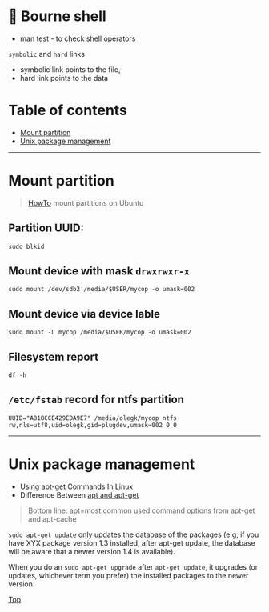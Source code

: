 # :penguin: Bourne shell

- man test - to check shell operators

`symbolic` and `hard` links

- symbolic link points to the file,
- hard link points to the data

# Table of contents

- [Mount partition](#mount-partition)
- [Unix package management](#unix-package-management)

---

# Mount partition

> [HowTo](https://help.ubuntu.ru/wiki/%D0%BC%D0%BE%D0%BD%D1%82%D0%B8%D1%80%D0%BE%D0%B2%D0%B0%D0%BD%D0%B8%D0%B5_%D1%80%D0%B0%D0%B7%D0%B4%D0%B5%D0%BB%D0%BE%D0%B2) mount partitions on Ubuntu

## Partition UUID:
`sudo blkid`

## Mount device with mask `drwxrwxr-x`
`sudo mount /dev/sdb2 /media/$USER/mycop -o umask=002`

## Mount device via device lable
`sudo mount -L mycop /media/$USER/mycop -o umask=002`

## Filesystem report
`df -h`

## `/etc/fstab` record for ntfs partition

`UUID="A818CCE429EDA9E7" /media/olegk/mycop ntfs rw,nls=utf8,uid=olegk,gid=plugdev,umask=002 0 0`

---

# Unix package management

- Using [apt-get](https://itsfoss.com/apt-get-linux-guide/) Commands In Linux
- Difference Between [apt and apt-get](https://itsfoss.com/apt-vs-apt-get-difference/)
> Bottom line: apt=most common used command options from apt-get and apt-cache

`sudo apt-get update` only updates the database of the packages (e.g, if you have XYX package version 1.3 installed, after apt-get update, the database will be aware that a newer version 1.4 is available).

When you do an `sudo apt-get upgrade` after `apt-get update`, it upgrades (or updates, whichever term you prefer) the installed packages to the newer version.

[Top](#table-of-contents)
